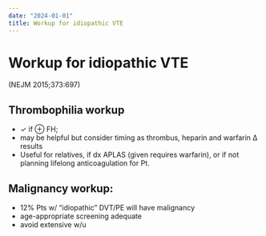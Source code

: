 ```yaml
---
date: "2024-01-01"
title: Workup for idiopathic VTE
---
```


# Workup for idiopathic VTE

 (NEJM 2015;373:697)

## Thrombophilia workup
* ✓ if ⊕ FH;
* may be helpful but consider timing as thrombus, heparin and warfarin Δ results
* Useful for relatives, if dx APLAS (given requires warfarin), or if not planning lifelong anticoagulation for Pt.

## Malignancy workup:
* 12% Pts w/ “idiopathic” DVT/PE will have malignancy
* age-appropriate screening adequate
* avoid extensive w/u
